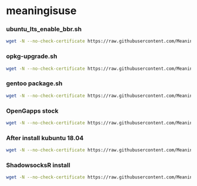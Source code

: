 # meaningisuse

### ubuntu_lts_enable_bbr.sh
``` bash
wget -N --no-check-certificate https://raw.githubusercontent.com/Meaningisuse/meaningisuse/master/ubuntu_lts_enable_bbr.sh && chmod +x ubuntu_lts_enable_bbr.sh && bash ubuntu_lts_enable_bbr.sh
```
### opkg-upgrade.sh
``` bash
wget -N --no-check-certificate https://raw.githubusercontent.com/Meaningisuse/meaningisuse/master/opkg-upgrade.sh && chmod +x opkg-upgrade.sh && ./opkg-upgrade.sh
```

### gentoo package.sh
``` bash
wget -N --no-check-certificate https://raw.githubusercontent.com/Meaningisuse/meaningisuse/master/gentoo-package.sh && chmod +x gentoo-package.sh && ./gentoo-package.sh
```

### OpenGapps stock 
``` bash 
wget -N --no-check-certificate https://raw.githubusercontent.com/Meaningisuse/meaningisuse/master/installer.sh 
```

### After install kubuntu 18.04
``` bash
wget -N --no-check-certificate https://raw.githubusercontent.com/Meaningisuse/meaningisuse/master/ubuntu_18.04.sh && chmod +x ubuntu_18.04.sh && ./ubuntu_18.04.sh
```

### ShadowsocksR install
``` bash
wget -N --no-check-certificate https://raw.githubusercontent.com/Meaningisuse/meaningisuse/master/debian_shadowsocksr.sh && chmod +x debian_shadowsocksr.sh && ./debian_shadowsocksr.sh
```